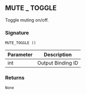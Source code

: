 ## MUTE \_  TOGGLE

Toggle muting on/off.


### Signature

`MUTE_TOGGLE ()`


| Parameter | Description |
| --- | --- |
| int | Output Binding ID |


### Returns

`None`